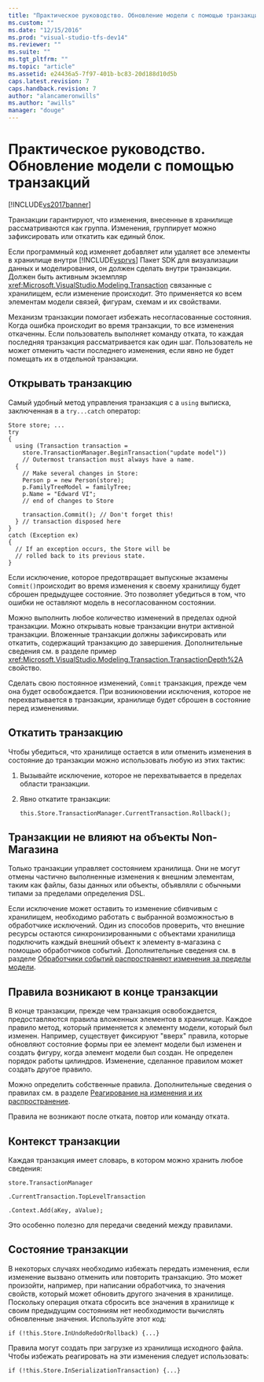 ```yaml
---
title: "Практическое руководство. Обновление модели с помощью транзакций | Microsoft Docs"
ms.custom: ""
ms.date: "12/15/2016"
ms.prod: "visual-studio-tfs-dev14"
ms.reviewer: ""
ms.suite: ""
ms.tgt_pltfrm: ""
ms.topic: "article"
ms.assetid: e24436a5-7f97-401b-bc83-20d188d10d5b
caps.latest.revision: 7
caps.handback.revision: 7
author: "alancameronwills"
ms.author: "awills"
manager: "douge"
---
```

# Практическое руководство. Обновление модели с помощью транзакций
[!INCLUDE[vs2017banner](../code-quality/includes/vs2017banner.md)]

Транзакции гарантируют, что изменения, внесенные в хранилище рассматриваются как группа.  Изменения, группирует можно зафиксировать или откатить как единый блок.  
  
 Если программный код изменяет добавляет или удаляет все элементы в хранилище внутри [!INCLUDE[vsprvs](../code-quality/includes/vsprvs_md.md)] Пакет SDK для визуализации данных и моделирования, он должен сделать внутри транзакции.  Должен быть активным экземпляр <xref:Microsoft.VisualStudio.Modeling.Transaction> связанные с хранилищем, если изменение происходит.  Это применяется ко всем элементам модели связей, фигурам, схемам и их свойствами.  
  
 Механизм транзакции помогает избежать несогласованные состояния.  Когда ошибка происходит во время транзакции, то все изменения откаченны.  Если пользователь выполняет команду отката, то каждая последняя транзакция рассматривается как один шаг.  Пользователь не может отменить части последнего изменения, если явно не будет помещать их в отдельной транзакции.  
  
## Открывать транзакцию  
 Самый удобный метод управления транзакция с a `using` выписка, заключенная в a  `try...catch` оператор:  
  
```  
Store store; ...  
try  
{  
  using (Transaction transaction =  
    store.TransactionManager.BeginTransaction("update model"))  
    // Outermost transaction must always have a name.  
  {  
    // Make several changes in Store:  
    Person p = new Person(store);  
    p.FamilyTreeModel = familyTree;  
    p.Name = "Edward VI";  
    // end of changes to Store  
  
    transaction.Commit(); // Don't forget this!  
  } // transaction disposed here  
}  
catch (Exception ex)  
{  
  // If an exception occurs, the Store will be   
  // rolled back to its previous state.  
}  
```  
  
 Если исключение, которое предотвращает выпускные экзамены `Commit()`происходит во время изменения к своему хранилищу будет сброшен предыдущее состояние.  Это позволяет убедиться в том, что ошибки не оставляют модель в несогласованном состоянии.  
  
 Можно выполнить любое количество изменений в пределах одной транзакции.  Можно открывать новые транзакции внутри активной транзакции.  Вложенные транзакции должны зафиксировать или откатить, содержащий транзакцию до завершения.  Дополнительные сведения см. в разделе пример <xref:Microsoft.VisualStudio.Modeling.Transaction.TransactionDepth%2A> свойство.  
  
 Сделать свою постоянное изменений, `Commit` транзакция, прежде чем она будет освобождается.  При возникновении исключения, которое не перехватывается в транзакции, хранилище будет сброшен в состояние перед изменениями.  
  
## Откатить транзакцию  
 Чтобы убедиться, что хранилище остается в или отменить изменения в состояние до транзакции можно использовать любую из этих тактик:  
  
1.  Вызывайте исключение, которое не перехватывается в пределах области транзакции.  
  
2.  Явно откатите транзакции:  
  
    ```  
    this.Store.TransactionManager.CurrentTransaction.Rollback();  
    ```  
  
## Транзакции не влияют на объекты Non\-Магазина  
 Только транзакции управляет состоянием хранилища.  Они не могут отмены частично выполненные изменения к внешним элементам, таким как файлы, базы данных или объекты, объявляли с обычными типами за пределами определения DSL.  
  
 Если исключение может оставить то изменение сбивчивым с хранилищем, необходимо работать с выбранной возможностью в обработчике исключений.  Один из способов проверить, что внешние ресурсы остаются синхронизированными с объектами хранилища подключить каждый внешний объект к элементу в\-магазина с помощью обработчиков событий.  Дополнительные сведения см. в разделе [Обработчики событий распространяют изменения за пределы модели](../modeling/event-handlers-propagate-changes-outside-the-model.md).  
  
## Правила возникают в конце транзакции  
 В конце транзакции, прежде чем транзакция освобождается, предоставляются правила вложенных элементов в хранилище.  Каждое правило метод, который применяется к элементу модели, который был изменен.  Например, существует фиксируют "вверх" правила, которые обновляют состояние формы при ее элемент модели был изменен и создать фигуру, когда элемент модели был создан.  Не определен порядок работы цилиндров.  Изменение, сделанное правилом может создать другое правило.  
  
 Можно определить собственные правила.  Дополнительные сведения о правилах см. в разделе [Реагирование на изменения и их распространение](../modeling/responding-to-and-propagating-changes.md).  
  
 Правила не возникают после отката, повтор или команду отката.  
  
## Контекст транзакции  
 Каждая транзакция имеет словарь, в котором можно хранить любое сведения:  
  
 `store.TransactionManager`  
  
 `.CurrentTransaction.TopLevelTransaction`  
  
 `.Context.Add(aKey, aValue);`  
  
 Это особенно полезно для передачи сведений между правилами.  
  
## Состояние транзакции  
 В некоторых случаях необходимо избежать передать изменения, если изменение вызвано отменить или повторить транзакцию.  Это может произойти, например, при написании обработчика, то значения свойств, который может обновить другого значения в хранилище.  Поскольку операция отката сбросить все значения в хранилище к своим предыдущим состояниям нет необходимости вычислять обновленные значения.  Используйте этот код:  
  
```  
if (!this.Store.InUndoRedoOrRollback) {...}  
```  
  
 Правила могут создать при загрузке из хранилища исходного файла.  Чтобы избежать реагировать на эти изменения следует использовать:  
  
```  
if (!this.Store.InSerializationTransaction) {...}  
  
```